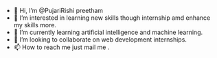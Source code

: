 - 👋 Hi, I’m @PujariRishi preetham
- 👀 I’m interested in learning new skills though internship amd enhance my skills more.
- 🌱 I’m currently learning artificial intelligence and machine learning.
- 💞️ I’m looking to collaborate on web development internships.
- 📫 How to reach me just mail me .

<!---
PujariRishipreetham/PujariRishipreetham is a ✨ special ✨ repository because its `README.md` (this file) appears on your GitHub profile.
You can click the Preview link to take a look at your changes.
--->

